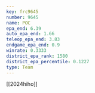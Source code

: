```yaml
---
key: frc9645
number: 9645
name: POC
epa_end: 6.39
auto_epa_end: 1.66
teleop_epa_end: 3.83
endgame_epa_end: 0.9
winrate: 0.3333
district_epa_rank: 1580
district_epa_percentile: 0.1227
type: Team
---
```

[[2024hiho]]
